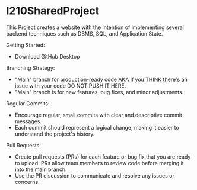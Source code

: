 # I210SharedProject
This Project creates a website with the intention of implementing several backend techniques such as DBMS, SQL, and Application State.

Getting Started:
- Download GitHub Desktop

Branching Strategy:
- "Main" branch for production-ready code AKA if you THINK there's an issue with your code DO NOT PUSH IT HERE.
- "Main" branch is for new features, bug fixes, and minor adjustments.

Regular Commits:
- Encourage regular, small commits with clear and descriptive commit messages.
- Each commit should represent a logical change, making it easier to understand the project's history.

Pull Requests:
- Create pull requests (PRs) for each feature or bug fix that you are ready to upload. PRs allow team members to review code before merging it into the main branch.
- Use the PR discussion to communicate and resolve any issues or concerns.


